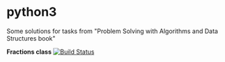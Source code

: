 # python3
Some solutions for tasks from "Problem Solving with Algorithms and Data Structures book"

**Fractions class** [![Build Status](https://travis-ci.org/Evalle/python3.svg?branch=master)](https://travis-ci.org/Evalle/python3)

